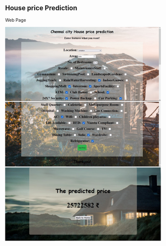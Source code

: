 ## House price Prediction

Web Page

![home-1](Screen_shot/Home.jpg)
![home-2](Screen_shot/Home-2.jpg)
![result](Screen_shot/Result.jpg)
